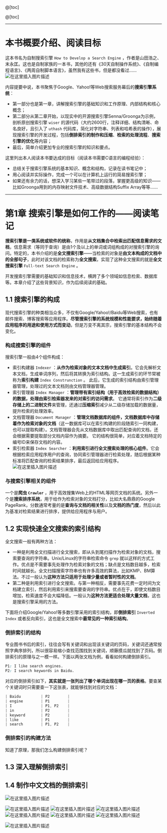 @[toc]

@[toc]

---
# 本书概要介绍、阅读目标
这本书名为自制搜索引擎 `How to Develop a Search Engine` ，作者是山田浩之、末永匡。这也是自制家族的一本书，其他的还有《30天自制操作系统》、《自制编程语言》、《两周自制脚本语言》，虽然我有这些书，但是都没看过……
![在这里插入图片描述](https://img-blog.csdnimg.cn/20210706222117723.png?x-oss-process=image/watermark,type_ZmFuZ3poZW5naGVpdGk,shadow_10,text_aHR0cHM6Ly9ibG9nLmNzZG4ubmV0L215UmVhbGl6YXRpb24=,size_16,color_FFFFFF,t_70)

内容提要中说，本书聚焦于Google、Yahoo!等Web搜索服务幕后的**搜索引擎系统**：
- 第一部分也是第一章，讲解搜索引擎的基础知识和工作原理、内部结构和核心概念；
- 第二部分从第二章开始，以现实中的开源搜索引擎Senna/Groonga为示例，剖析原创搜索引擎 `wiser` 的源代码（大约2600行，注释详细、结构清晰、命名良好，且引入了 `uthash` 代码库，简化对字符串、列表和哈希表的操作），展现搜索引擎的开发过程，包括**倒排索引的制作和压缩**、**检索的处理流程**、**搜索引擎的优化**等内容；
- 最后，简单介绍更加专业的搜索引擎的知识和要点。

这里列出本人阅读本书要达成的目标（阅读本书需要C语言的编程经验）：
- 总结关于搜索引擎系统的基本知识、概念和结构，记录在读书笔记中；
- 用心阅读并实际操作，完成一个可以在计算机上运行的简易搜索引擎；
- 如果还有余力的话，想深入学习某些一笔带过的段落，掌握更高级的知识——比如Groonga用到的内存映射文件技术、高级数据结构Suffix Array等等……



---
# 第1章 搜索引擎是如何工作的——阅读笔记
**搜索引擎是一类系统或软件的统称**，作用是**从文档集合中检索出匹配信息需求的文档**，信息需求（等同于查询）是由1个及以上的单词或词组构成的对搜索引擎的询问。特定的，本书介绍的是**全文搜索引擎**——当检索的对象是**由文本构成的文档中的全部句子**，此时对该文档的检索称为**全文搜索**，实现了这种全文搜索的就是**全文搜索引擎** `Full-text Search Engine` 。

开发搜索引擎需要的基础知识和信息技术，横跨了多个领域如信息检索、数据库等。本章介绍了这些背景知识，作为后续阅读的基础。


## 1.1 搜索引擎的构成
现代搜索引擎的种类相当众多，不仅有Google/Yahoo!/Baidu等Web搜索，也有邮件搜索、博客搜索等应用程序。**尽管搜索引擎的系统规模和性能要求，始终随着应用程序的用途和使用方式而变动**，但是万变不离其宗，搜索引擎的基本结构不会变化。
### 构成搜索引擎的组件
搜索引擎一般由4个组件构成：
- 索引构建器 `Indexer` ：**从作为检索对象的文本文档中生成索引**。它会先解析文本文档，生成单词序列，然后将其转换为索引结构。这一生成索引的环节常被称为**索引构建** `Index Construnction` 。
此后，它生成的索引结构由索引管理器管理，处理过的文本文档则由文档管理器管理。
- 索引管理器 `Index Manager` ：**管理带有索引结构（用于高效检索的数据结构）的数据，处理由索引检索器发来的对索引的访问需求**。
它通常将索引作为**二级存储上的二进制文件**来管理，还通过**压缩索引**减少从二级存储加载的数据量，提升检索的处理效率。
- 文档管理器 `Document Manager` ：**管理文档数据库的组件，文档数据库中存储着作为检索对象的文档**（这一数据库可以在索引构建的阶段随索引一同构建，也可以提取构建）。文档管理器会先从文档数据库中取出匹配查询的文档，还会根据需要提取部分文档内容作为摘要。
它的结构很简单，对应着文档特定的编号ID来保存文档的内容。
- 索引检索器 `Index Searcher` ：**利用索引进行全文搜索处理的核心组件**。它会根据检索应用程序用户的查询，协同索引管理器进行检索处理，随后根据某种标准将匹配查询的检索结果排序，最后返回给应用程序。
![在这里插入图片描述](https://img-blog.csdnimg.cn/20210707221249730.png?x-oss-process=image/watermark,type_ZmFuZ3poZW5naGVpdGk,shadow_10,text_aHR0cHM6Ly9ibG9nLmNzZG4ubmV0L215UmVhbGl6YXRpb24=,size_16,color_FFFFFF,t_70)


### 与搜索引擎相关的组件

一个是**爬虫 `Crawler`** ，用于高效搜集Web上的HTML等网页文档的系统。另外一个是**搜索排序系统**，用于给作为检索对象的文档打分，比如大名鼎鼎的Google PageRank，分数通常考量的是**查询与文档的相关性**以及**文档的热门度**，然后以此为基准对检索结果进行排序，提供给应用程序与用户。

## 1.2 实现快速全文搜索的索引结构
全文搜索一般有两种方法：
- 一种是利用全文扫描进行全文搜索，即从头到尾扫描作为检索对象的文档，搜索要查询的字符串。Unix/Linux的字符串检索命令 `grep` 就以这样的方式工作。优点是不需要事先处理作为检索对象的文档；缺点是文档数目越多，检索时间就越长。全文扫描搜索字符串也有许多高效的算法，比如KMP、BM算法。不过一般认为**这种方法只适用于处理少量或者暂时性的文档**。
- 第二种是利用索引进行全文搜索。与第一种相反，需要事先花费一定时间为文档建立索引，然后利用索引来搜索要查询的字符串。优点在于，即使文档数目增加，检索速度不会大幅降低。一般认为**这种方法更适合处理大量文档**，这也是搜索引擎采用的方法。

下面将介绍Google/Yahoo!等多数引擎采用的索引结构，即**倒排索引** `Inverted Index` 或者反向索引，这也是全文搜索中**最常见的一种索引结构**。

### 倒排索引的结构
专业图书书后的索引，往往会写有关键词和出现该关键词的页码，关键词还通常按照字典序排列，所以很容易缩小查找范围找到关键词，顺藤摸瓜就找到了页码。倒排索引的原理与之一模一样。下面以两张文档为例，看看如何构建倒排索引。
```css
P1: I like search engines.
P2: I search keywords in Baidu.
```
对应的倒排索引如下，**其实就是一张列出了哪个单词出现在哪一页的表格**。要查某个关键词时只需要查一下这张表，就能够找到对应的文档：
```cpp
| Baidu			| P2		|
| engine		| P1		|
| I				| P1, P2	|
| in			| P2		|
| keyword		| P2 		|
| like			| P1		|
| search		| P1, P2	|
```


### 倒排索引的构建方法
知道了原理，那我们怎么构建倒排索引呢？

## 1.3 深入理解倒排索引

## 1.4 制作中文文档的倒排索引
![在这里插入图片描述](https://img-blog.csdnimg.cn/20210706224310791.png?x-oss-process=image/watermark,type_ZmFuZ3poZW5naGVpdGk,shadow_10,text_aHR0cHM6Ly9ibG9nLmNzZG4ubmV0L215UmVhbGl6YXRpb24=,size_16,color_FFFFFF,t_70)







![在这里插入图片描述](https://img-blog.csdnimg.cn/20210706224329863.png?x-oss-process=image/watermark,type_ZmFuZ3poZW5naGVpdGk,shadow_10,text_aHR0cHM6Ly9ibG9nLmNzZG4ubmV0L215UmVhbGl6YXRpb24=,size_16,color_FFFFFF,t_70)
![在这里插入图片描述](https://img-blog.csdnimg.cn/20210706224339960.png?x-oss-process=image/watermark,type_ZmFuZ3poZW5naGVpdGk,shadow_10,text_aHR0cHM6Ly9ibG9nLmNzZG4ubmV0L215UmVhbGl6YXRpb24=,size_16,color_FFFFFF,t_70)
![在这里插入图片描述](https://img-blog.csdnimg.cn/20210706224352836.png?x-oss-process=image/watermark,type_ZmFuZ3poZW5naGVpdGk,shadow_10,text_aHR0cHM6Ly9ibG9nLmNzZG4ubmV0L215UmVhbGl6YXRpb24=,size_16,color_FFFFFF,t_70)
![在这里插入图片描述](https://img-blog.csdnimg.cn/20210706224401167.png?x-oss-process=image/watermark,type_ZmFuZ3poZW5naGVpdGk,shadow_10,text_aHR0cHM6Ly9ibG9nLmNzZG4ubmV0L215UmVhbGl6YXRpb24=,size_16,color_FFFFFF,t_70)
![在这里插入图片描述](https://img-blog.csdnimg.cn/20210706224418359.png?x-oss-process=image/watermark,type_ZmFuZ3poZW5naGVpdGk,shadow_10,text_aHR0cHM6Ly9ibG9nLmNzZG4ubmV0L215UmVhbGl6YXRpb24=,size_16,color_FFFFFF,t_70)
![在这里插入图片描述](https://img-blog.csdnimg.cn/20210706224446308.png?x-oss-process=image/watermark,type_ZmFuZ3poZW5naGVpdGk,shadow_10,text_aHR0cHM6Ly9ibG9nLmNzZG4ubmV0L215UmVhbGl6YXRpb24=,size_16,color_FFFFFF,t_70)

![在这里插入图片描述](https://img-blog.csdnimg.cn/20210706224500363.png?x-oss-process=image/watermark,type_ZmFuZ3poZW5naGVpdGk,shadow_10,text_aHR0cHM6Ly9ibG9nLmNzZG4ubmV0L215UmVhbGl6YXRpb24=,size_16,color_FFFFFF,t_70)

